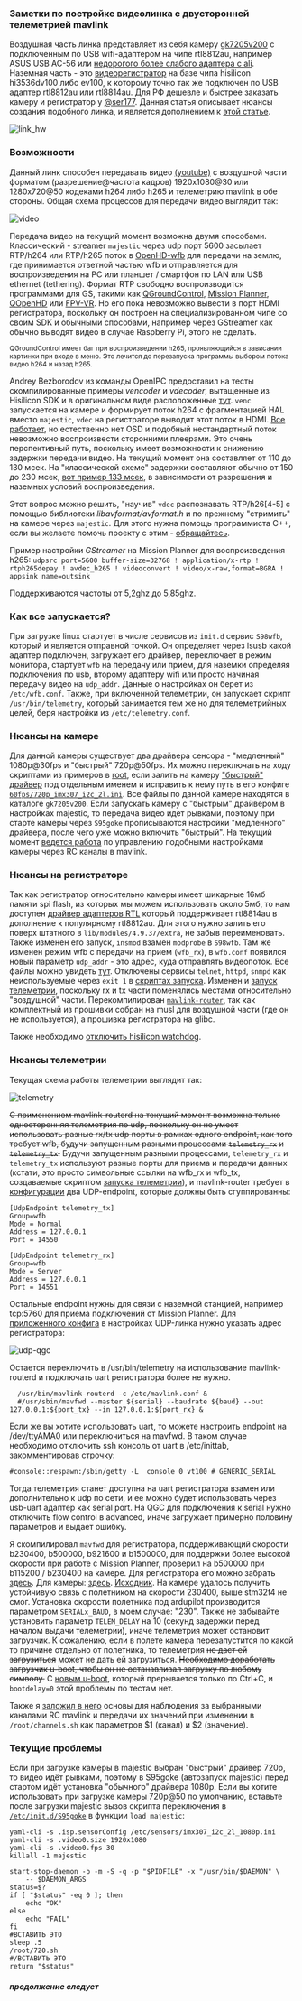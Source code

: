 
### Заметки по постройке видеолинка с двусторонней телеметрией mavlink

Воздушная часть линка представляет из себя камеру [gk7205v200](https://sl.aliexpress.ru/p?key=e1sTwWg) с подключенным по USB wifi-адаптером на чипе rtl8812au, например ASUS USB AC-56 или [недорогого более слабого адаптера с ali](https://sl.aliexpress.ru/p?key=8CsTwDB).
Наземная часть - это [видеорегистратор](https://sl.aliexpress.ru/p?key=L1sTwWG) на базе чипа hisilicon hi3536dv100 либо ev100, к которому точно так же подключен по USB адаптер rtl8812au или rtl8814au. Для РФ дешевле и быстрее заказать камеру и регистратор у [@ser177](https://t.me/ser177).
Данная статья описывает нюансы создания подобного линка, и является дополнением к [этой статье](https://github.com/OpenIPC/wiki/blob/master/ru/fpv.md).

![link_hw](https://github.com/OpenIPC/sandbox-fpv/raw/master/notes_files/link_hw.png)

### Возможности

Данный линк способен передавать видео 
[(youtube)](https://youtu.be/ldfQ9CLE86I) с воздушной части форматом (разрешение@частота кадров) 1920x1080@30 или 1280x720@50 кодеками h264 либо h265 и телеметрию mavlink в обе стороны. Общая схема процессов для передачи видео выглядит так:

![video](https://github.com/OpenIPC/sandbox-fpv/raw/master/notes_files/video.png)

Передача видео на текущий момент возможна двумя способами. Классический - streamer `majestic` через udp порт 5600 засылает RTP/h264 или RTP/h265 поток  в [OpenHD-wfb](https://github.com/OpenHD/wifibroadcast) для передачи на землю, где принимается ответной частью wfb и отправляется для воспроизведения на PC или планшет / смартфон по LAN или USB ethernet (tethering). Формат RTP свободно воспроизводится программами для GS, такими как [QGroundControl](https://github.com/mavlink/qgroundcontrol), [Mission Planner](https://ardupilot.org/planner/), [QOpenHD](https://openhdfpv.org/download/) или [FPV-VR](https://github.com/Consti10/FPV_VR_OS). Но его пока невозможно вывести в порт HDMI регистратора, поскольку он построен на специализированном чипе со своим SDK и обычными способами, например через GStreamer как обычно выводят видео в случае Raspberry Pi, этого не сделать.

<sub>QGroundControl имеет баг при воспроизведении h265, проявляющийся в зависании картинки при входе в меню. Это лечится до перезапуска программы выбором потока видео h264 и назад h265.</sub>

Andrey Bezborodov из команды OpenIPC предоставил на тесты скомпилированные примеры *vencoder* и *vdecoder*, вытащенные из Hisilicon SDK и в оригинальном виде расположенные [тут](https://github.com/OpenIPC/silicon_research). `venc` запускается на камере и формирует поток h264 с фрагментацией HAL вместо `majestic`, `vdec` на регистраторе выводит этот поток в HDMI. [Все работает](notes_files/1679246188970.mp4?raw=true), но естественно нет OSD и подобный нестандартный поток невозможно воспроизвести сторонними плеерами. Это очень перспективный путь, поскольку имеет возможности к снижению задержки передачи видео. На текущий момент она составляет от 110 до 130 мсек. На "классической схеме" задержки составляют обычно от 150 до 230 мсек, [вот пример 133 мсек](https://github.com/OpenIPC/sandbox-fpv/raw/master/notes_files/Screenshot_1.png), в зависимости от разрешения и наземных условий воспроизведения.

Этот вопрос можно решить, "научив" `vdec` распознавать RTP/h26[4-5] с помощью библиотеки *libavformat/avformat.h* и по прежнему "стримить" на камере через `majestic`. Для этого нужна помощь программиста C++, если вы желаете помочь проекту с этим - [обращайтесь](https://t.me/+BMyMoolVOpkzNWUy).

Пример настройки *GStreamer* на Mission Planner для воспроизведения h265: `udpsrc port=5600 buffer-size=32768 ! application/x-rtp ! rtph265depay ! avdec_h265 ! videoconvert ! video/x-raw,format=BGRA ! appsink name=outsink`

Поддерживаются частоты от 5,2ghz до 5,85ghz.

### Как все запускается?

При загрузке linux стартует в числе сервисов из `init.d` сервис `S98wfb`, который и является отправной точкой. Он определяет через lsusb какой адаптер подключен, загружает его драйвер, переключает в режим монитора, стартует `wfb` на передачу или прием, для наземки определяя подключения по usb, второму адаптеру wifi или просто начиная передачу видео на `udp_addr`. Данные о настройках он берет из `/etc/wfb.conf`. Также, при включенной телеметрии, он запускает скрипт `/usr/bin/telemetry`, который занимается тем же но для телеметрийных целей, беря настройки из `/etc/telemetry.conf`.

### Нюансы на камере

Для данной камеры существует два драйвера сенсора - "медленный" 1080p@30fps и "быстрый" 720p@50fps. Их можно переключать на ходу скриптами из примеров в [root](https://github.com/OpenIPC/sandbox-fpv/tree/master/gk7205v200/root), если залить на камеру ["быстрый" драйвер](gk7205v200/lib/sensors/libsns_imx307_2l_720p.so) под отдельным именем и исправить к нему путь в его конфиге [`60fps/720p_imx307_i2c_2l.ini`](gk7205v200/etc/sensors/60fps/720p_imx307_i2c_2l.ini#L15). Все файлы по данной камере находятся в каталоге `gk7205v200`. Если запускать камеру с "быстрым" драйвером в настройках majestic, то передача видео идет рывками, поэтому при старте камеры через `S95goke` прописываются настройки "медленного" драйвера, после чего уже можно включить "быстрый". На текущий момент [ведется работа](notes_cam_control.md) по управлению подобными настройками камеры через RC каналы в mavlink.

### Нюансы на регистраторе
Так как регистратор относительно камеры имеет шикарные 16мб памяти spi flash, из которых мы можем использовать около 5мб, то нам доступен [драйвер адаптеров RTL](https://github.com/OpenIPC/sandbox-fpv/tree/master/hi3536dv100/88XXau-ko) который поддерживает rtl8814au в дополнение к популярному rtl8812au. Для этого нужно залить его поверх штатного в `lib/modules/4.9.37/extra`, не забыв переименовать. Также изменен его запуск, `insmod` взамен `modprobe` в `S98wfb`. Там же изменен режим wfb с передачи на прием (`wfb_rx`), в `wfb.conf` появился новый параметр `udp_addr` - это адрес, куда отправлять видеопоток. Все файлы можно увидеть [тут](https://github.com/OpenIPC/sandbox-fpv/tree/master/hi3536dv100).
Отключены сервисы `telnet`, `httpd`, `snmpd` как неиспользуемые через `exit 1` в [скриптах запуска](https://github.com/OpenIPC/sandbox-fpv/tree/master/hi3536dv100/etc/init.d).
Изменен и [запуск телеметрии](hi3536dv100/usr/bin/telemetry), поскольку rx и tx части поменялись местами относительно "воздушной" части. Перекомпилирован [`mavlink-router`](https://github.com/OpenIPC/sandbox-fpv/tree/master/hi3536dv100/usr/bin), так как комплектный из прошивки собран на musl для воздушной части (где он не используется), а прошивка регистратора на glibc.

Также необходимо [отключить hisilicon watchdog](note_nvr_wdt.md).

###  Нюансы телеметрии
Текущая схема работы телеметрии выглядит так:

![telemetry](https://github.com/OpenIPC/sandbox-fpv/raw/master/notes_files/telemetry.png)

~~С применением mavlink-routerd на текущий момент возможна только односторонняя телеметрия по udp, поскольку он не умеет использовать разные rx/tx udp порты в рамках одного endpoint, как того требует wfb, будучи запущенным разными процессами `telemetry_rx` и `telemetry_tx`.~~
Будучи запущенным разными процессами, `telemetry_rx` и `telemetry_tx` используют разные порты для приема и передачи данных (кстати, это просто символьные ссылки на wfb_rx и wfb_tx, создаваемые скриптом [запуска телеметрии](hi3536dv100/usr/bin/telemetry)), и mavlink-router требует в [конфигурации](hi3536dv100/etc/mavlink.conf) два UDP-endpoint, которые должны быть сгуппированны:
```
[UdpEndpoint telemetry_tx]
Group=wfb
Mode = Normal
Address = 127.0.0.1
Port = 14550

[UdpEndpoint telemetry_rx]
Group=wfb
Mode = Server
Address = 127.0.0.1
Port = 14551
```

Остальные endpoint нужны для связи с наземной станцией, например tcp:5760 для приема подключений от Mission Planner. Для [приложенного конфига](hi3536dv100/etc/mavlink.conf) в настройках UDP-линка нужно указать адрес регистратора:

![udp-qgc](notes_files/qgc-udp-settings.png)

Остается переключить в /usr/bin/telemetry на использование mavlink-routerd и подключать uart регистратора более не нужно.

```
  /usr/bin/mavlink-routerd -c /etc/mavlink.conf &
  #/usr/sbin/mavfwd --master ${serial} --baudrate ${baud} --out 127.0.0.1:${port_tx} --in 127.0.0.1:${port_rx} &
```

Если же вы хотите использовать uart, то можете настроить endpoint на /dev/ttyAMA0 или переключиться на mavfwd.
В таком случае необходимо отключить ssh консоль от uart в /etc/inittab, закомментировав строчку:

```
#console::respawn:/sbin/getty -L  console 0 vt100 # GENERIC_SERIAL
```
Тогда телеметрия станет доступна на uart регистратора взамен или дополнительно к udp по сети, и ее можно будет использовать через usb-uart адаптер как serial port. На QGC для подключения к serial нужно отключить flow control в advanced, иначе загружает примерно половину параметров и выдает ошибку.

Я скомпилировал `mavfwd` для регистратора, поддерживающий скорости b230400, b500000, b921600 и b1500000, для поддержки более высокой скорости при работе с Mission Planner, проверил на b500000 при b115200 / b230400 на камере. Для регистратора его можно забрать [здесь](hi3536dv100/usr/sbin). Для камеры: [здесь](https://github.com/OpenIPC/sandbox-fpv/tree/master/gk7205v200/usr/sbin). [Исходник](https://github.com/OpenIPC/sandbox-fpv/tree/master/mavfwd). На камере удалось получить устойчивую связь с полетником на скорости 230400, выше stm32f4 не смог. Установка скорости полетника под ardupilot производится параметром `SERIALx_BAUD`, в моем случае: "230". Также не забывайте установить параметр `TELEM_DELAY` на 10 (секунд задержки перед началом выдачи телеметрии), иначе телеметрия может остановит загрузчик. К сожалению, если в полете камера перезапустится по какой то причине отдельно от полетника, то телеметрия ~~не даст ей загрузиться~~ может не дать ей загрузиться. ~~Необходимо доработать загрузчик u-boot, чтобы он не останавливал загрузку по любому символу.~~ C [новым u-boot](gk7205v200_u-boot-7502v200-for-telemetry.md), который прерывается только по Ctrl+C, и `bootdelay=0` этой проблемы по тестам нет.

Также я [заложил в него](notes_cam_control.md) основы для наблюдения за выбранными каналами RC mavlink и передачи их значений при изменении в `/root/channels.sh` как параметров $1 (канал) и $2 (значение).

### Текущие проблемы
Если при загрузке камеры в majestic выбран "быстрый" драйвер 720p, то видео идёт рывками, поэтому в S95goke (автозапуск majestic) перед стартом идёт установка "обычного" драйвера 1080p. Если вы хотите использовать при загрузке камеры 720p@50 по умолчанию, вставьте после загрузки majestic вызов скрипта переключения в [`/etc/init.d/S95goke`](gk7205v200/etc/init.d/S95goke#L35) в функции `load_majestic`:
```
yaml-cli -s .isp.sensorConfig /etc/sensors/imx307_i2c_2l_1080p.ini
yaml-cli -s .video0.size 1920x1080
yaml-cli -s .video0.fps 30
killall -1 majestic

start-stop-daemon -b -m -S -q -p "$PIDFILE" -x "/usr/bin/$DAEMON" \
	-- $DAEMON_ARGS
status=$?
if [ "$status" -eq 0 ]; then
	echo "OK"
else
	echo "FAIL"
fi
#ВСТАВИТЬ ЭТО	
sleep .5
/root/720.sh
#/ВСТАВИТЬ ЭТО	
return "$status"
```

##### продолжение следует
